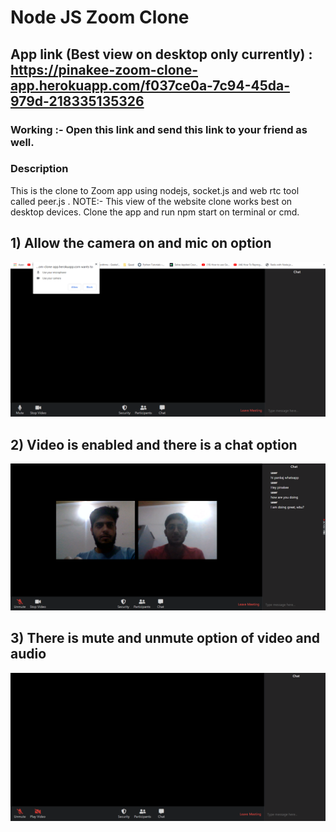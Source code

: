 # Node JS Zoom Clone
## App link (Best view on desktop only currently) : https://pinakee-zoom-clone-app.herokuapp.com/f037ce0a-7c94-45da-979d-218335135326
### Working :- Open this link and send this link to your friend as well. 

### Description
This is the clone to Zoom app using nodejs, socket.js and web rtc tool called peer.js .
NOTE:- This view of the website clone works best on desktop devices. Clone the app and run npm start on 
terminal or cmd.

## 1) Allow the camera on and mic on option
![alt text](https://github.com/Pinakee15/Zoom-Clone/blob/main/images/Capture.PNG)

## 2) Video is enabled and there is a chat option
![alt text](https://github.com/Pinakee15/Zoom-Clone/blob/main/images/Capture3.PNG)

## 3) There is mute and unmute option of video and audio
![alt text](https://github.com/Pinakee15/Zoom-Clone/blob/main/images/Capture4.PNG)

